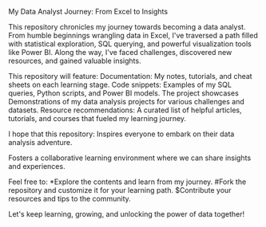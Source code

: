 My Data Analyst Journey: From Excel to Insights

This repository chronicles my journey towards becoming a data analyst. From humble beginnings wrangling data in Excel, I've traversed a path filled with statistical exploration, SQL querying, and powerful visualization tools like Power BI. Along the way, I've faced challenges, discovered new resources, and gained valuable insights.


This repository will feature:
Documentation: My notes, tutorials, and cheat sheets on each learning stage.
Code snippets: Examples of my SQL queries, Python scripts, and Power BI models.
The project showcases Demonstrations of my data analysis projects for various challenges and datasets.
Resource recommendations: A curated list of helpful articles, tutorials, and courses that fueled my learning journey.

I hope that this repository:
Inspires everyone to embark on their data analysis adventure.

Fosters a collaborative learning environment where we can share insights and experiences.

Feel free to:
*Explore the contents and learn from my journey.
#Fork the repository and customize it for your learning path.
$Contribute your resources and tips to the community.

Let's keep learning, growing, and unlocking the power of data together!
